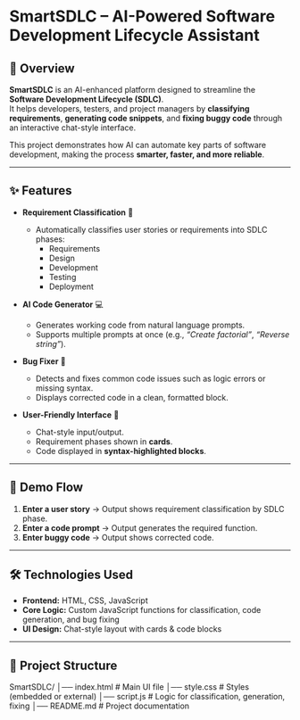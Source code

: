 # SmartSDLC – AI-Powered Software Development Lifecycle Assistant  

## 📌 Overview  
**SmartSDLC** is an AI-enhanced platform designed to streamline the **Software Development Lifecycle (SDLC)**.  
It helps developers, testers, and project managers by **classifying requirements**, **generating code snippets**, and **fixing buggy code** through an interactive chat-style interface.  

This project demonstrates how AI can automate key parts of software development, making the process **smarter, faster, and more reliable**.  

---

## ✨ Features  
- **Requirement Classification** 📝  
  - Automatically classifies user stories or requirements into SDLC phases:  
    - Requirements  
    - Design  
    - Development  
    - Testing  
    - Deployment  

- **AI Code Generator** 💻  
  - Generates working code from natural language prompts.  
  - Supports multiple prompts at once (e.g., *“Create factorial”*, *“Reverse string”*).  

- **Bug Fixer** 🔧  
  - Detects and fixes common code issues such as logic errors or missing syntax.  
  - Displays corrected code in a clean, formatted block.  

- **User-Friendly Interface** 🎨  
  - Chat-style input/output.  
  - Requirement phases shown in **cards**.  
  - Code displayed in **syntax-highlighted blocks**.  

---

## 🚀 Demo Flow  
1. **Enter a user story** → Output shows requirement classification by SDLC phase.  
2. **Enter a code prompt** → Output generates the required function.  
3. **Enter buggy code** → Output shows corrected code.  

---

## 🛠️ Technologies Used  
- **Frontend:** HTML, CSS, JavaScript  
- **Core Logic:** Custom JavaScript functions for classification, code generation, and bug fixing  
- **UI Design:** Chat-style layout with cards & code blocks  

---

## 📂 Project Structure  
SmartSDLC/
│── index.html # Main UI file
│── style.css # Styles (embedded or external)
│── script.js # Logic for classification, generation, fixing
│── README.md # Project documentation
